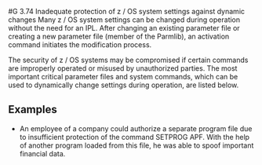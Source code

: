 #G 3.74 Inadequate protection of z / OS system settings against dynamic changes
Many z / OS system settings can be changed during operation without the need for an IPL. After changing an existing parameter file or creating a new parameter file (member of the Parmlib), an activation command initiates the modification process.

The security of z / OS systems may be compromised if certain commands are improperly operated or misused by unauthorized parties. The most important critical parameter files and system commands, which can be used to dynamically change settings during operation, are listed below.



## Examples 
* An employee of a company could authorize a separate program file due to insufficient protection of the command SETPROG APF. With the help of another program loaded from this file, he was able to spoof important financial data.




